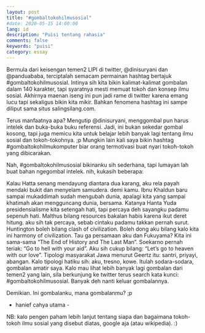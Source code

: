 ```yaml
---
layout: post
title: "#gombaltokohilmusosial"
#date: 2020-05-15 14:00:00
lang: id
description: "Puisi tentang rahasia"
comments: false
keywords: "puisi"
category: essay
---
```


Bermula dari keisengan temen2 LIPI di twitter, @dinisuryani dan @panduababa, terciptalah semacam permainan hashtag bertajuk #gombaltokohilmusosial. Intinya sih kita bikin kalimat-kalimat gombalan dalam 140 karakter, tapi syaratnya mesti memuat tokoh dan konsep ilmu sosial. Akhirnya maenan iseng ini pun jadi rame di twitter karena emang lucu tapi sekaligus bikin kita mikir. Bahkan fenomena hashtag ini sampe diliput sama situs salingsilang.com.

Terus manfaatnya apa? Mengutip @dinisuryani, menggombal pun harus intelek dan buka-buka buku referensi. Jadi, ini bukan sekedar gombal kosong, tapi juga memicu kita untuk belajar lebih banyak lagi tentang ilmu sosial dan tokoh-tokohnya. ;p Mungkin lain kali saya bikin hashtag #gombaltokohilmukomputer biar orang termotivasi buat nyari tokoh-tokoh yang dibicarakan.

Nah, #gombaltokohilmusosial bikinanku sih sederhana, tapi lumayan lah buat bahan ngegombal intelek. nih, kukasih beberapa:

Kalau Hatta senang mendayung diantara dua karang, aku rela payah mendaki bukit dan menyelam samudera. demi kamu.
Ibnu Khaldun baru sampai mukaddimah sudah mengubah dunia, apalagi kita yang sampai khatimah akan mengguncang dunia, bersama.
Katanya Hanta Yuda presidensialisme kita setengah hati, tapi percaya deh sayangku padamu sepenuh hati.
Malthus bilang resources bakalan habis karena ikut deret hitung. aku sih tak percaya, sebab cintaku padamu takkan pernah surut.
Huntington boleh bilang clash of civilization. Boleh dong aku bilang kalo kita ini harmony of civilization.
Tau ga persamaan aku dan Fukuyama? Kita ini sama-sama “The End of History and The Last Man”.
Soekarno pernah teriak: “Go to hell with your aid”. Aku sih cukup bilang: “Let’s go to heaven with our love”.
Tipologi masyarakat Jawa menurut Geertz itu: santri, priyayi, abangan. Kalo tipologi hatiku sih: aku, tresno, kowe.
Itulah sodara-sodara, gombalan amatir saya. Kalo mau lihat lebih banyak lagi gombalan dari temen2 yang lain, sila berkunjung ke twitter terus search kata kunci: #gombaltokohilmusosial. Banyak deh nanti keluar gombalannya.

Demikian. Ini gombalanku, mana gombalanmu? ;p

 

- hanief cahya utama -

NB: kalo pengen paham lebih lanjut tentang siapa dan bagaimana tokoh-tokoh ilmu sosial yang disebut diatas, google aja (atau wikipedia). :)

